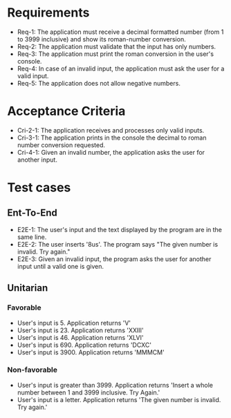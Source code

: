# Requirements  
* Req-1: The application must receive a decimal formatted number (from 1 to 3999 inclusive) and show its roman-number conversion.
* Req-2: The application must validate that the input has only numbers.
* Req-3: The application must print the roman conversion in the user's console.
* Req-4: In case of an invalid input, the application must ask the user for a valid input.
* Req-5: The application does not allow negative numbers.

# Acceptance Criteria
* Cri-2-1: The application receives and processes only valid inputs.
* Cri-3-1: The application prints in the console the decimal to roman number conversion requested.
* Cri-4-1: Given an invalid number, the application asks the user for another input.

# Test cases

## Ent-To-End
* E2E-1: The user's input and the text displayed by the program are in the same line.
* E2E-2: The user inserts '8us'. The program says "The given number is invalid. Try again."
* E2E-3: Given an invalid input, the program asks the user for another input until a valid one is given.

## Unitarian
### Favorable
* User's input is 5. Application returns 'V'
* User's input is 23. Application returns 'XXIII'
* User's input is 46. Application returns 'XLVI'
* User's input is 690. Application returns 'DCXC'
* User's input is 3900. Application returns 'MMMCM'

### Non-favorable
* User's input is greater than 3999. Application returns 'Insert a whole number between 1 and 3999 inclusive. Try Again.'
* User's input is a letter. Application returns 'The given number is invalid. Try again.'